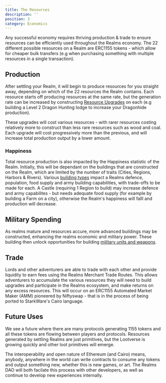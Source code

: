 ```yaml
---
title: The Resources
description: ''
position: 3
category: Economics
---
```



Any successful economy requires thriving production & trade to ensure resources can be efficiently used throughout the Realms economy.
The 22 different possible resources on a Realm are ERC1155 tokens - which allow for cheaper bulk transfers (e.g when purchasing something with multiple resources in a single transaction).

## Production
After settling your Realm, it will begin to produce resources for you straight away, depending on which of the 22 resources the Realm contains. 
Each resource starts off producing resources at the same rate, but the generation rate can be increased by constructing [Resource Upgrades](upgrade_path_table.md) on each (e.g building a Level 2 Dragon Hunting lodge to increase your Dragonhide production).

These upgrades will cost various resources - with rarer resources costing relatively more to construct than less rare resources such as wood and coal.
Each upgrade will cost progressively more than the previous, and will increase total production output by a lower amount.

### Happiness
Total resource production is also impacted by the Happiness statistic of the Realm. 
Initially, this will be dependant on the buildings that are constructed on the Realm, which are limited by the number of traits (Cities, Regions, Harbors & Rivers). 
Various [building types](building_cost.md) impact a Realms defence, population, food supply and army building capabilities, with trade-offs to be made for each. A Castle (requiring 1 Region to build) may increase defence and army capabilites - but needs adequate food supply (for example by building a Farm on a city), otherwise the Realm's happiness will falll and production will decrease.

## Military Spending
As realms mature and resources accure, more advanced buildings may be constructed, enhancing the realms economic and military power. These building then unlock opportunities for building [military units and weapons](military_costs.md).


## Trade
Lords and other adventurers are able to trade with each other and provide liquidity to earn fees using the Realms Merchant Trade Routes.
This allows adventurers to accumulate the various resources they will need to build upgrades and participate in the Realms ecosystem, and make returns on any excess resources. 
This will occur on an ERC1155 Automated Market Maker (AMM) pioneered by Niftyswap - that is in the process of being ported to StarkWare's Cairo language.

## Future Uses
We see a future where there are many protocols generating 1155 tokens and all these tokens are flowing between players and protocols.
Resources generated by settling Realms are just primitives, but the Lootverse is growing quickly and other loot primitives will emerge.

The interoperability and open nature of Ethereum (and Cairo) means, anybody, anywhere in the world can write contracts to consume any tokens and output something new, whether this is new games, or art. The Realms DAO will both facilate this process with other developers, as well as continue to develop new experiences internally.
